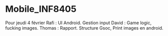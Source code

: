 # Mobile_INF8405
Pour jeudi 4 février
Rafi : UI Android. Gestion input
David : Game logic, fucking images.
Thomas : Rapport. Structure Gsoc, Print images en android.

